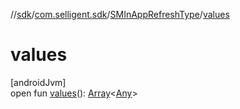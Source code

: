 //[sdk](../../../index.md)/[com.selligent.sdk](../index.md)/[SMInAppRefreshType](index.md)/[values](values.md)

# values

[androidJvm]\
open fun [values](values.md)(): [Array](https://kotlinlang.org/api/latest/jvm/stdlib/kotlin/-array/index.html)&lt;[Any](https://kotlinlang.org/api/latest/jvm/stdlib/kotlin/-any/index.html)&gt;
